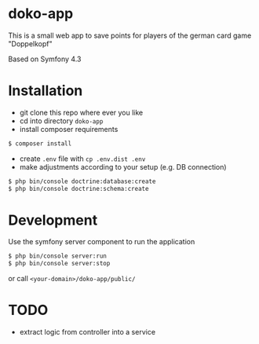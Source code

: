 doko-app
========

This is a small web app to save points for players of the german card game "Doppelkopf"

Based on Symfony 4.3

# Installation

- git clone this repo where ever you like
- cd into directory `doko-app`
- install composer requirements
```sh
$ composer install
```
- create `.env` file with `cp .env.dist .env`
- make adjustments according to your setup (e.g. DB connection)
```sh
$ php bin/console doctrine:database:create
$ php bin/console doctrine:schema:create
```

# Development
Use the symfony server component to run the application
```sh
$ php bin/console server:run
$ php bin/console server:stop
```

or call `<your-domain>/doko-app/public/`

# TODO

- extract logic from controller into a service
